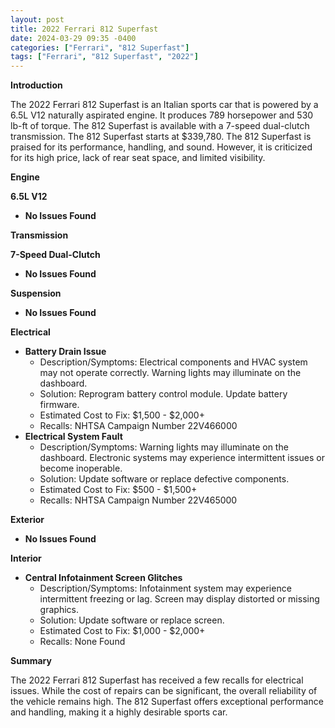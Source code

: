 ```yaml
---
layout: post
title: 2022 Ferrari 812 Superfast
date: 2024-03-29 09:35 -0400
categories: ["Ferrari", "812 Superfast"]
tags: ["Ferrari", "812 Superfast", "2022"]
---
```

**Introduction**

The 2022 Ferrari 812 Superfast is an Italian sports car that is powered by a 6.5L V12 naturally aspirated engine. It produces 789 horsepower and 530 lb-ft of torque. The 812 Superfast is available with a 7-speed dual-clutch transmission. The 812 Superfast starts at $339,780. The 812 Superfast is praised for its performance, handling, and sound. However, it is criticized for its high price, lack of rear seat space, and limited visibility.

**Engine**

**6.5L V12**

* **No Issues Found**

**Transmission**

**7-Speed Dual-Clutch**

* **No Issues Found**

**Suspension**

* **No Issues Found**

**Electrical**

* **Battery Drain Issue**
    * Description/Symptoms: Electrical components and HVAC system may not operate correctly. Warning lights may illuminate on the dashboard.
    * Solution: Reprogram battery control module. Update battery firmware.
    * Estimated Cost to Fix: $1,500 - $2,000+
    * Recalls: NHTSA Campaign Number 22V466000
* **Electrical System Fault**
    * Description/Symptoms: Warning lights may illuminate on the dashboard. Electronic systems may experience intermittent issues or become inoperable.
    * Solution: Update software or replace defective components.
    * Estimated Cost to Fix: $500 - $1,500+
    * Recalls: NHTSA Campaign Number 22V465000

**Exterior**

* **No Issues Found**

**Interior**

* **Central Infotainment Screen Glitches**
    * Description/Symptoms: Infotainment system may experience intermittent freezing or lag. Screen may display distorted or missing graphics.
    * Solution: Update software or replace screen.
    * Estimated Cost to Fix: $1,000 - $2,000+
    * Recalls: None Found

**Summary**

The 2022 Ferrari 812 Superfast has received a few recalls for electrical issues. While the cost of repairs can be significant, the overall reliability of the vehicle remains high. The 812 Superfast offers exceptional performance and handling, making it a highly desirable sports car.
